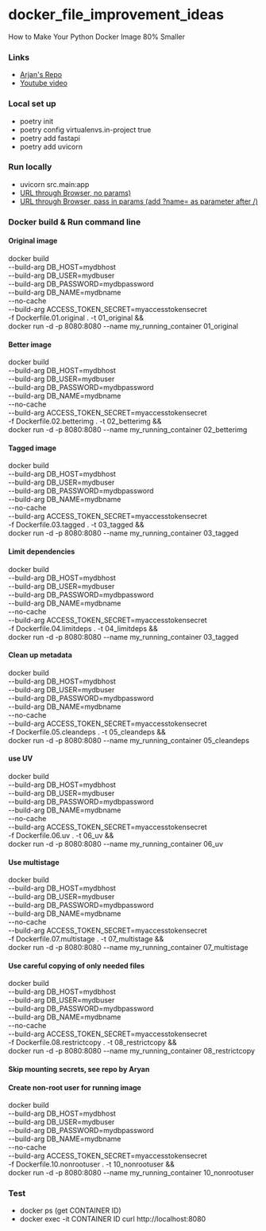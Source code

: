 # docker_file_improvement_ideas
How to Make Your Python Docker Image 80% Smaller 

### Links
- [Arjan's Repo](https://github.com/ArjanCodes/examples/tree/main/2025/efficient-python-dockerfile)
- [Youtube video](https://www.youtube.com/watch?v=tc713anE3UY)

### Local set up
- poetry init
- poetry config virtualenvs.in-project true
- poetry add fastapi
- poetry add uvicorn

### Run locally
- uvicorn src.main:app
- [URL through Browser, no params)](http://localhost:8080/)
- [URL through Browser, pass in params (add ?name=<aname> as parameter after /)](http://localhost:8080/?name=DarkForest)

### Docker build & Run command line
#### Original image
docker build \
    --build-arg DB_HOST=mydbhost \
    --build-arg DB_USER=mydbuser \
    --build-arg DB_PASSWORD=mydbpassword \
    --build-arg DB_NAME=mydbname \
    --no-cache \
    --build-arg ACCESS_TOKEN_SECRET=myaccesstokensecret \
    -f Dockerfile.01.original . -t 01_original && \
docker run -d -p 8080:8080 --name my_running_container 01_original

#### Better image
docker build \
    --build-arg DB_HOST=mydbhost \
    --build-arg DB_USER=mydbuser \
    --build-arg DB_PASSWORD=mydbpassword \
    --build-arg DB_NAME=mydbname \
    --no-cache \
    --build-arg ACCESS_TOKEN_SECRET=myaccesstokensecret \
    -f Dockerfile.02.betterimg . -t 02_betterimg && \
docker run -d -p 8080:8080 --name my_running_container 02_betterimg

#### Tagged image
docker build \
    --build-arg DB_HOST=mydbhost \
    --build-arg DB_USER=mydbuser \
    --build-arg DB_PASSWORD=mydbpassword \
    --build-arg DB_NAME=mydbname \
    --no-cache \
    --build-arg ACCESS_TOKEN_SECRET=myaccesstokensecret \
    -f Dockerfile.03.tagged . -t 03_tagged && \
docker run -d -p 8080:8080 --name my_running_container 03_tagged

#### Limit dependencies
docker build \
    --build-arg DB_HOST=mydbhost \
    --build-arg DB_USER=mydbuser \
    --build-arg DB_PASSWORD=mydbpassword \
    --build-arg DB_NAME=mydbname \
    --no-cache \
    --build-arg ACCESS_TOKEN_SECRET=myaccesstokensecret \
    -f Dockerfile.04.limitdeps . -t 04_limitdeps && \
docker run -d -p 8080:8080 --name my_running_container 03_tagged

#### Clean up metadata
docker build \
    --build-arg DB_HOST=mydbhost \
    --build-arg DB_USER=mydbuser \
    --build-arg DB_PASSWORD=mydbpassword \
    --build-arg DB_NAME=mydbname \
    --no-cache \
    --build-arg ACCESS_TOKEN_SECRET=myaccesstokensecret \
    -f Dockerfile.05.cleandeps . -t 05_cleandeps && \
docker run -d -p 8080:8080 --name my_running_container 05_cleandeps

#### use UV
docker build \
    --build-arg DB_HOST=mydbhost \
    --build-arg DB_USER=mydbuser \
    --build-arg DB_PASSWORD=mydbpassword \
    --build-arg DB_NAME=mydbname \
    --no-cache \
    --build-arg ACCESS_TOKEN_SECRET=myaccesstokensecret \
    -f Dockerfile.06.uv . -t 06_uv && \
docker run -d -p 8080:8080 --name my_running_container 06_uv

#### Use multistage
docker build \
    --build-arg DB_HOST=mydbhost \
    --build-arg DB_USER=mydbuser \
    --build-arg DB_PASSWORD=mydbpassword \
    --build-arg DB_NAME=mydbname \
    --no-cache \
    --build-arg ACCESS_TOKEN_SECRET=myaccesstokensecret \
    -f Dockerfile.07.multistage . -t 07_multistage && \
docker run -d -p 8080:8080 --name my_running_container 07_multistage


#### Use careful copying of only needed files
docker build \
    --build-arg DB_HOST=mydbhost \
    --build-arg DB_USER=mydbuser \
    --build-arg DB_PASSWORD=mydbpassword \
    --build-arg DB_NAME=mydbname \
    --no-cache \
    --build-arg ACCESS_TOKEN_SECRET=myaccesstokensecret \
    -f Dockerfile.08.restrictcopy . -t 08_restrictcopy && \
docker run -d -p 8080:8080 --name my_running_container 08_restrictcopy

#### Skip mounting secrets, see repo by Aryan
#### Create non-root user for running image
docker build \
    --build-arg DB_HOST=mydbhost \
    --build-arg DB_USER=mydbuser \
    --build-arg DB_PASSWORD=mydbpassword \
    --build-arg DB_NAME=mydbname \
    --no-cache \
    --build-arg ACCESS_TOKEN_SECRET=myaccesstokensecret \
    -f Dockerfile.10.nonrootuser . -t 10_nonrootuser && \
docker run -d -p 8080:8080 --name my_running_container 10_nonrootuser

### Test
- docker ps (get CONTAINER ID)
- docker exec -it  CONTAINER ID curl http://localhost:8080